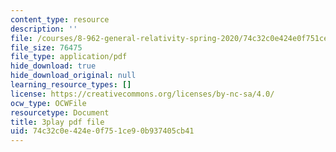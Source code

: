 ```yaml
---
content_type: resource
description: ''
file: /courses/8-962-general-relativity-spring-2020/74c32c0e424e0f751ce90b937405cb41_Oxk2nnuC130.pdf
file_size: 76475
file_type: application/pdf
hide_download: true
hide_download_original: null
learning_resource_types: []
license: https://creativecommons.org/licenses/by-nc-sa/4.0/
ocw_type: OCWFile
resourcetype: Document
title: 3play pdf file
uid: 74c32c0e-424e-0f75-1ce9-0b937405cb41
---
```

